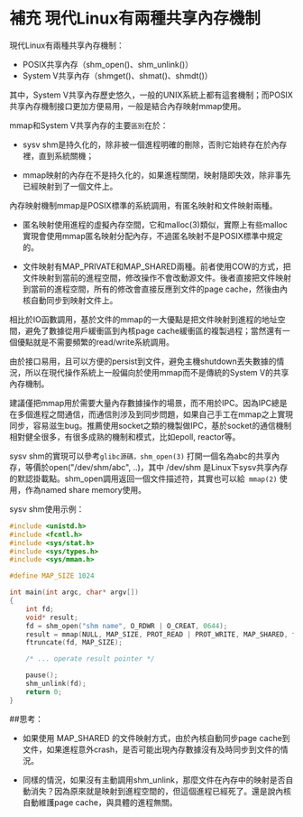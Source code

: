 # 補充 現代Linux有兩種共享內存機制


現代Linux有兩種共享內存機制：

- POSIX共享內存（shm_open()、shm_unlink()）
- System V共享內存（shmget()、shmat()、shmdt()）

其中，System V共享內存歷史悠久，一般的UNIX系統上都有這套機制；而POSIX共享內存機制接口更加方便易用，一般是結合內存映射mmap使用。

mmap和System V共享內存的主要`區別`在於：

- sysv shm是持久化的，除非被一個進程明確的刪除，否則它始終存在於內存裡，直到系統關機；

- mmap映射的內存在不是持久化的，如果進程關閉，映射隨即失效，除非事先已經映射到了一個文件上。


內存映射機制mmap是POSIX標準的系統調用，有匿名映射和文件映射兩種。

- 匿名映射使用進程的虛擬內存空間，它和malloc(3)類似，實際上有些malloc實現會使用mmap匿名映射分配內存，不過匿名映射不是POSIX標準中規定的。

- 文件映射有MAP_PRIVATE和MAP_SHARED兩種。前者使用COW的方式，把文件映射到當前的進程空間，修改操作不會改動源文件。後者直接把文件映射到當前的進程空間，所有的修改會直接反應到文件的page cache，然後由內核自動同步到映射文件上。

相比於IO函數調用，基於文件的mmap的一大優點是把文件映射到進程的地址空間，避免了數據從用戶緩衝區到內核page cache緩衝區的複製過程；當然還有一個優點就是不需要頻繁的read/write系統調用。

由於接口易用，且可以方便的persist到文件，避免主機shutdown丟失數據的情況，所以在現代操作系統上一般偏向於使用mmap而不是傳統的System V的共享內存機制。

建議僅把mmap用於需要大量內存數據操作的場景，而不用於IPC。因為IPC總是在多個進程之間通信，而通信則涉及到同步問題，如果自己手工在mmap之上實現同步，容易滋生bug。推薦使用socket之類的機製做IPC，基於socket的通信機制相對健全很多，有很多成熟的機制和模式，比如epoll, reactor等。

sysv shm的實現可以參考`glibc源碼，shm_open(3)` 打開一個名為abc的共享內存，等價於open("/dev/shm/abc", ..)，其中 /dev/shm 是Linux下sysv共享內存的默認掛載點。shm_open調用返回一個文件描述符，其實也可以給` mmap(2)` 使用，作為named share memory使用。

sysv shm使用示例：

```c
#include <unistd.h>
#include <fcntl.h>
#include <sys/stat.h>
#include <sys/types.h>
#include <sys/mman.h>

#define MAP_SIZE 1024

int main(int argc, char* argv[])
{
    int fd;
    void* result;
    fd = shm_open("shm name", O_RDWR | O_CREAT, 0644);
    result = mmap(NULL, MAP_SIZE, PROT_READ | PROT_WRITE, MAP_SHARED, fd, 0);
    ftruncate(fd, MAP_SIZE);

    /* ... operate result pointer */

    pause();
    shm_unlink(fd);
    return 0;
}
```

##思考：

- 如果使用 MAP_SHARED 的文件映射方式，由於內核自動同步page cache到文件，如果進程意外crash，是否可能出現內存數據沒有及時同步到文件的情況。

- 同樣的情況，如果沒有主動調用shm_unlink，那麼文件在內存中的映射是否自動消失？因為原來就是映射到進程空間的，但這個進程已經死了。還是說內核自動維護page cache，與具體的進程無關。
